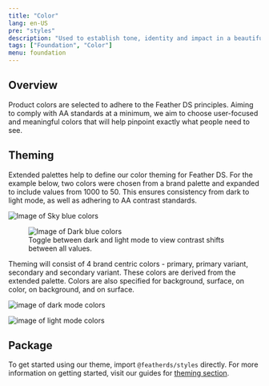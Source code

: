 ```yaml
---
title: "Color"
lang: en-US
pre: "styles"
description: "Used to establish tone, identity and impact in a beautiful and accessible manner."
tags: ["Foundation", "Color"]
menu: foundation
---
```


## Overview

Product colors are selected to adhere to the Feather DS principles. Aiming to comply with AA standards at a minimum, we aim to choose user-focused and meaningful colors that will help pinpoint exactly what people need to see.

## Theming

Extended palettes help to define our color theming for Feather DS. For the example below, two colors were chosen from a brand palette and expanded to include values from 1000 to 50. This ensures consistency from dark to light mode, as well as adhering to AA contrast standards.

<ClientOnly>
<picture>
  <source :srcset="$withBase('/assets/foundation/styles/SkyBlueMobile.png')"
              media="(max-width: 520px)">
  <img :src="$withBase('/assets/foundation/styles/SkyBlue.png')" alt="Image of Sky blue colors" />
</picture>

<figure>
    <picture>
      <source :srcset="$withBase('/assets/foundation/styles/DarkBlueMobile.png')"
                  media="(max-width: 520px)">
      <img :src="$withBase('/assets/foundation/styles/DarkBlue.png')" alt="Image of Dark blue colors" />
    </picture>
    <figcaption>Toggle between dark and light mode to view contrast shifts between all values.</figcaption>
</figure>

</ClientOnly>

Theming will consist of 4 brand centric colors - primary, primary variant, secondary and secondary variant. These colors are derived from the extended palette. Colors are also specified for background, surface, on color, on background, and on surface.

  <ClientOnly>
<picture>

<source :srcset="$withBase('/assets/foundation/styles/DarkModeMobile.png')"
            media="(max-width: 520px)">
<img :src="$withBase('/assets/foundation/styles/DarkMode.png')" alt="image of dark mode colors" />
</picture>

<picture>

<source :srcset="$withBase('/assets/foundation/styles/LightModeMobile.png')"
            media="(max-width: 520px)">
<img :src="$withBase('/assets/foundation/styles/LightMode.png')" alt="image of light mode colors" />
</picture>
</ClientOnly>

## Package

To get started using our theme, import `@featherds/styles` directly. For more information on getting started, visit our guides for [theming section](../../../Components/Themes/).
